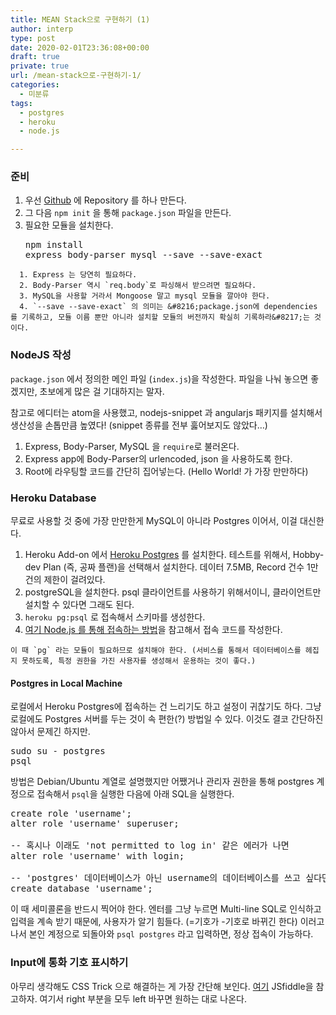 ```yaml
---
title: MEAN Stack으로 구현하기 (1)
author: interp
type: post
date: 2020-02-01T23:36:08+00:00
draft: true
private: true
url: /mean-stack으로-구현하기-1/
categories:
  - 미분류
tags:
  - postgres
  - heroku
  - node.js

---
```

### 준비

  1. 우선 [Github][1] 에 Repository 를 하나 만든다.
  2. 그 다음 `npm init` 을 통해 `package.json` 파일을 만든다.
  3. 필요한 모듈을 설치한다. <pre class="brush: bash; title: ; notranslate" title="">npm install express body-parser mysql --save --save-exact
</pre>
    
      1. Express 는 당연히 필요하다.
      2. Body-Parser 역시 `req.body`로 파싱해서 받으려면 필요하다.
      3. MySQL을 사용할 거라서 Mongoose 말고 mysql 모듈을 깔아야 한다.
      4. `--save --save-exact` 의 의미는 &#8216;package.json에 dependencies 를 기록하고, 모듈 이름 뿐만 아니라 설치할 모듈의 버전까지 확실히 기록하라&#8217;는 것이다.

### NodeJS 작성

`package.json` 에서 정의한 메인 파일 (`index.js`)을 작성한다. 파일을 나눠 놓으면 좋겠지만, 초보에게 많은 걸 기대하지는 말자.

참고로 에디터는 atom을 사용했고, nodejs-snippet 과 angularjs 패키지를 설치해서 생산성을 손톱만큼 높였다! (snippet 종류를 전부 훓어보지도 않았다&#8230;)

  1. Express, Body-Parser, MySQL 을 `require`로 불러온다.
  2. Express app에 Body-Parser의 urlencoded, json 을 사용하도록 한다.
  3. Root에 라우팅할 코드를 간단히 집어넣는다. (Hello World! 가 가장 만만하다)

### Heroku Database

무료로 사용할 것 중에 가장 만만한게 MySQL이 아니라 Postgres 이어서, 이걸 대신한다.

  1. Heroku Add-on 에서 [Heroku Postgres][2] 를 설치한다. 테스트를 위해서, Hobby-dev Plan (즉, 공짜 플랜)을 선택해서 설치한다. 데이터 7.5MB, Record 건수 1만건의 제한이 걸려있다.
  2. postgreSQL을 설치한다. psql 클라이언트를 사용하기 위해서이니, 클라이언트만 설치할 수 있다면 그래도 된다.
  3. `heroku pg:psql` 로 접속해서 스키마를 생성한다.
  4. [여기 Node.js 를 통해 접속하는 방법][3]을 참고해서 접속 코드를 작성한다.
  
    이 때 `pg` 라는 모듈이 필요하므로 설치해야 한다. (서비스를 통해서 데이터베이스를 헤집지 못하도록, 특정 권한을 가진 사용자를 생성해서 운용하는 것이 좋다.)

#### Postgres in Local Machine

로컬에서 Heroku Postgres에 접속하는 건 느리기도 하고 설정이 귀찮기도 하다. 그냥 로컬에도 Postgres 서버를 두는 것이 속 편한(?) 방법일 수 있다. 이것도 결코 간단하진 않아서 문제긴 하지만.

<pre class="brush: bash; title: ; notranslate" title="">sudo su - postgres
psql
</pre>

방법은 Debian/Ubuntu 계열로 설명했지만 어쨌거나 관리자 권한을 통해 postgres 계정으로 접속해서 `psql`을 실행한 다음에 아래 SQL을 실행한다.

<pre class="brush: sql; title: ; notranslate" title="">create role 'username';
alter role 'username' superuser;

-- 혹시나 이래도 'not permitted to log in' 같은 에러가 나면
alter role 'username' with login;

-- 'postgres' 데이터베이스가 아닌 username의 데이터베이스를 쓰고 싶다면
create database 'username';
</pre>

이 때 세미콜론을 반드시 찍어야 한다. 엔터를 그냥 누르면 Multi-line SQL로 인식하고 입력을 계속 받기 때문에, 사용자가 알기 힘들다. (=기호가 -기호로 바뀌긴 한다) 이러고 나서 본인 계정으로 되돌아와 `psql postgres` 라고 입력하면, 정상 접속이 가능하다.

### Input에 통화 기호 표시하기

아무리 생각해도 CSS Trick 으로 해결하는 게 가장 간단해 보인다. [여기][4] JSfiddle을 참고하자. 여기서 right 부분을 모두 left 바꾸면 원하는 대로 나온다.

 [1]: http://github.com
 [2]: https://elements.heroku.com/addons/heroku-postgresql
 [3]: https://devcenter.heroku.com/articles/heroku-postgresql#connecting-in-node-js
 [4]: https://jsfiddle.net/x4tek1ro/5/
